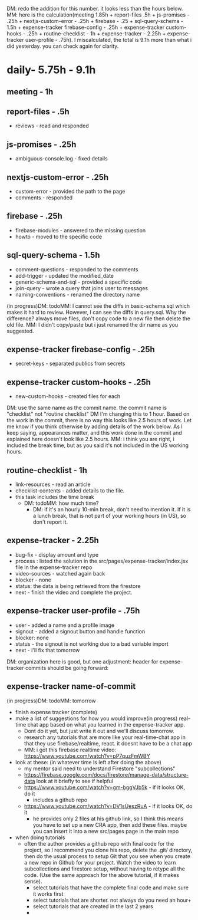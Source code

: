 DM: redo the addition for this number. it looks less than the hours below. MM: here is the calculation(meeting 1.85h + report-files .5h + js-promises - .25h + nextjs-custom-error - .25h + firebase - .25 + sql-query-schema - 1.5h + expense-tracker firebase-config - .25h + expense-tracker custom-hooks - .25h + routine-checklist - 1h + expense-tracker - 2.25h + expense-tracker user-profile - .75h). I miscalculated, the total is 9.1h more than what i did yesterday. you can check again for clarity.

# daily- 5.75h - 9.1h

## meeting - 1h

## report-files - .5h
* reviews - read and responded 

## js-promises - .25h
* ambiguous-console.log - fixed details

## nextjs-custom-error - .25h
* custom-error - provided the path to the page
* comments - responded

## firebase - .25h
* firebase-modules - answered to the missing question
* howto - moved to the specific code

## sql-query-schema - 1.5h
* comment-questions - responded to the comments
* add-trigger - updated the modified_date
* generic-schema-and-sql - provided a specific code
* join-query - wrote a query that joins user to messages
* naming-conventions - renamed the directory name

(in progress)DM: todoMM: I cannot see the diffs in basic-schema.sql which makes it hard to review. However, I can see the diffs in query.sql. Why the difference? always move files, don't copy code to a new file then delete the old file. MM: I didn't copy/paste but i just renamed the dir name as you suggested.

## expense-tracker firebase-config - .25h
* secret-keys - separated publics from secrets

## expense-tracker custom-hooks - .25h
* new-custom-hooks - created files for each

DM: use the same name as the commit name. the commit name is "checklist" not "routine checklist"
DM I'm changing this to 1 hour. Based on the work in the commit, there is no way this looks like 2.5 hours of work. Let me know if you think otherwise by adding details of the work below. As I keep saying, appearances matter, and this work done in the commit and explained here doesn't look like 2.5 hours. MM: i think you are right, i included the break time, but as you said it's not included in the US working hours.
## routine-checklist - 1h
* link-resources - read an article 
* checklist-contents - added details to the file.
* this task includes the time break
  * DM: todoMM: how much time?
    * DM: if it's an hourly 10-min break, don't need to mention it. If it is a lunch break, that is not part of your working hours (in US), so don't report it.

## expense-tracker - 2.25h
* bug-fix - display amount and type
* process : listed the solution in the src/pages/expense-tracker/index.jsx file in the expense-tracker repo
* video-sources - watched again back
* blocker - none
* status: the data is being retrieved from the firestore
* next - finish the video and complete the project.

## expense-tracker user-profile - .75h
* user - added a name and a profile image
* signout - added a signout button and handle function
* blocker: none
* status - the signout is not working due to a bad variable import
* next - i'll fix that tomorrow 

DM: organization here is good, but one adjustment: header for expense-tracker commits should be going forward:
## expense-tracker name-of-commit

(in progress)DM: todoMM: tomorrow 
* finish expense tracker (complete)
* make a list of suggestions for how you would improve(in progress) real-time chat app based on what you learned in the expense-tracker app.
  * Dont do it yet, but just write it out and we'll discuss tomorrow. 
  * research any tutorials that are more like your real-time-chat app in that they use firebase/realtime, react. it doesnt have to be a chat app
  * MM: i got this firebase realtime video: https://www.youtube.com/watch?v=pP7quzFmWBY
* look at these: (in whatever time is left after doing the above)
  * my mentor said need to understand Firestore "subcollections"
  * https://firebase.google.com/docs/firestore/manage-data/structure-data look at it briefly to see if helpful
  * https://www.youtube.com/watch?v=gm-bggVJb5k - if it looks OK, do it
    * includes a github repo
  * https://www.youtube.com/watch?v=DV1sUeszRuA - if it looks OK, do it
    * he provides only 2 files at his github link, so I think this means you have to set up a new CRA app, then add these files. maybe you can insert it into a new src/pages page in the main repo
* when doing tutorials
  * often the author provides a github repo with final code for the project, so I recommend you clone his repo, delete the .git/ directory, then do the usual process to setup Git that you see when you create a new repo in Github for your project. Watch the video to learn subcollections and firestore setup, without having to retype all the code. (Use the same approach for the above tutorial, if it makes sense).
    * select tutorials that have the complete final code and make sure it works first
    * select tutorials that are shorter. not always do you need an hour+ 
    * select tutorials that are created in the last 2 years
    * 
